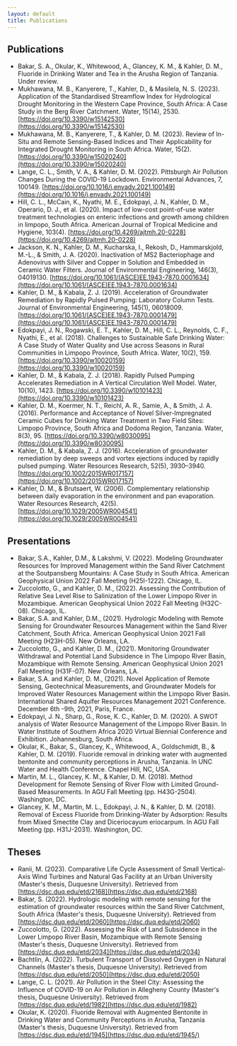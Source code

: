 ```yaml
---
layout: default
title: Publications
---
```

## Publications  
- Bakar, S. A., Okular, K., Whitewood, A., Glancey, K. M., & Kahler, D. M., Fluoride in Drinking Water and Tea in the Arusha Region of Tanzania.  Under review.  
- Mukhawana, M. B., Kanyerere, T., Kahler, D., & Masilela, N. S. (2023). Application of the Standardised Streamflow Index for Hydrological Drought Monitoring in the Western Cape Province, South Africa: A Case Study in the Berg River Catchment. Water, 15(14), 2530. [https://doi.org/10.3390/w15142530](https://doi.org/10.3390/w15142530)  
- Mukhawana, M. B., Kanyerere, T., & Kahler, D. M. (2023). Review of In-Situ and Remote Sensing-Based Indices and Their Applicability for Integrated Drought Monitoring in South Africa. Water, 15(2). [https://doi.org/10.3390/w15020240](https://doi.org/10.3390/w15020240)  
- Lange, C. L., Smith, V. A., & Kahler, D. M. (2022). Pittsburgh Air Pollution Changes During the COVID-19 Lockdown. Environmental Advances, 7, 100149. [https://doi.org/10.1016/j.envadv.2021.100149](https://doi.org/10.1016/j.envadv.2021.100149)  
- Hill, C. L., McCain, K., Nyathi, M. E., Edokpayi, J. N., Kahler, D. M., Operario, D. J., et al. (2020). Impact of low-cost point-of-use water treatment technologies on enteric infections and growth among children in limpopo, South Africa. American Journal of Tropical Medicine and Hygiene, 103(4). [https://doi.org/10.4269/ajtmh.20-0228](https://doi.org/10.4269/ajtmh.20-0228)  
- Jackson, K. N., Kahler, D. M., Kucharska, I., Rekosh, D., Hammarskjold, M.-L., & Smith, J. A. (2020). Inactivation of MS2 Bacteriophage and Adenovirus with Silver and Copper in Solution and Embedded in Ceramic Water Filters. Journal of Environmental Engineering, 146(3), 04019130. [https://doi.org/10.1061/(ASCE)EE.1943-7870.0001634](https://doi.org/10.1061/(ASCE)EE.1943-7870.0001634)  
- Kahler, D. M., & Kabala, Z. J. (2019). Acceleration of Groundwater Remediation by Rapidly Pulsed Pumping: Laboratory Column Tests. Journal of Environmental Engineering, 145(1), 06018009. [https://doi.org/10.1061/(ASCE)EE.1943-7870.0001479](https://doi.org/10.1061/(ASCE)EE.1943-7870.0001479)  
- Edokpayi, J. N., Rogawski, E. T., Kahler, D. M., Hill, C. L., Reynolds, C. F., Nyathi, E., et al. (2018). Challenges to Sustainable Safe Drinking Water: A Case Study of Water Quality and Use across Seasons in Rural Communities in Limpopo Province, South Africa. Water, 10(2), 159. [https://doi.org/10.3390/w10020159](https://doi.org/10.3390/w10020159)  
- Kahler, D. M., & Kabala, Z. J. (2018). Rapidly Pulsed Pumping Accelerates Remediation in A Vertical Circulation Well Model. Water, 10(10), 1423. [https://doi.org/10.3390/w10101423](https://doi.org/10.3390/w10101423)  
- Kahler, D. M., Koermer, N. T., Reichl, A. R., Samie, A., & Smith, J. A. (2016). Performance and Acceptance of Novel Silver-Impregnated Ceramic Cubes for Drinking Water Treatment in Two Field Sites: Limpopo Province, South Africa and Dodoma Region, Tanzania. Water, 8(3), 95. [https://doi.org/10.3390/w8030095](https://doi.org/10.3390/w8030095)  
- Kahler, D. M., & Kabala, Z. J. (2016). Acceleration of groundwater remediation by deep sweeps and vortex ejections induced by rapidly pulsed pumping. Water Resources Research, 52(5), 3930–3940. [https://doi.org/10.1002/2015WR017157](https://doi.org/10.1002/2015WR017157)  
- Kahler, D. M., & Brutsaert, W. (2006). Complementary relationship between daily evaporation in the environment and pan evaporation. Water Resources Research, 42(5). [https://doi.org/10.1029/2005WR004541](https://doi.org/10.1029/2005WR004541)  

## Presentations  
- Bakar, S.A., Kahler, D.M., & Lakshmi, V.  (2022). Modeling Groundwater Resources for Improved Management within the Sand River Catchment at the Soutpansberg Mountains: A Case Study in South Africa. American Geophysical Union 2022 Fall Meeting (H25I-1222). Chicago, IL.  
- Zuccolotto, G., and Kahler, D. M., (2022). Assessing the Contribution of Relative Sea Level Rise to Salinization of the Lower Limpopo River in Mozambique. American Geophysical Union 2022 Fall Meeting (H32C-08). Chicago, IL.  
- Bakar, S.A. and Kahler, D.M., (2021). Hydrologic Modeling with Remote Sensing for Groundwater Resources Management within the Sand River Catchment, South Africa. American Geophysical Union 2021 Fall Meeting (H23H-05). New Orleans, LA.  
- Zuccolotto, G., and Kahler, D. M., (2021). Monitoring Groundwater Withdrawal and Potential Land Subsidence in The Limpopo River Basin, Mozambique with Remote Sensing. American Geophysical Union 2021 Fall Meeting (H31F-07). New Orleans, LA.  
- Bakar, S.A. and Kahler, D. M., (2021). Novel Application of Remote Sensing, Geotechnical Measurements, and Groundwater Models for Improved Water Resources Management within the Limpopo River Basin. International Shared Aquifer Resources Management 2021 Conference. December 6th -9th, 2021, Paris, France.  
- Edokpayi, J. N., Sharp, G., Rose, K. C., Kahler, D. M. (2020). A SWOT analysis of Water Resource Management of the Limpopo River Basin. In Water Institute of Southern Africa 2020 Virtual Biennial Conference and Exhibition.  Johannesburg, South Africa.
- Okular, K., Bakar, S., Glancey, K., Whitewood, A., Goldschmidt, B., & Kahler, D. M. (2019). Fluoride removal in drinking water with augmented bentonite and community perceptions in Arusha, Tanzania. In UNC Water and Health Conference. Chapel Hill, NC, USA.
- Martin, M. L., Glancey, K. M., & Kahler, D. M. (2018). Method Development for Remote Sensing of River Flow with Limited Ground-Based Measurements. In AGU Fall Meeting (pp. H43G-2504). Washington, DC.
- Glancey, K. M., Martin, M. L., Edokpayi, J. N., & Kahler, D. M. (2018). Removal of Excess Fluoride from Drinking-Water by Adsorption: Results from Mixed Smectite Clay and Diceriocayum eriocarpum. In AGU Fall Meeting (pp. H31J-2031). Washington, DC.

## Theses  
- Ranii, M. (2023). Comparative Life Cycle Assessment of Small Vertical-Axis Wind Turbines and Natural Gas Facility at an Urban University (Master's thesis, Duquesne University). Retrieved from [https://dsc.duq.edu/etd/2168](https://dsc.duq.edu/etd/2168)  
- Bakar, S. (2022). Hydrologic modeling with remote sensing for the estimation of groundwater resources within the Sand River Catchment, South Africa (Master's thesis, Duquesne University). Retrieved from [https://dsc.duq.edu/etd/2060](https://dsc.duq.edu/etd/2060)  
- Zuccolotto, G. (2022). Assessing the Risk of Land Subsidence in the Lower Limpopo River Basin, Mozambique with Remote Sensing (Master's thesis, Duquesne University). Retrieved from [https://dsc.duq.edu/etd/2034](https://dsc.duq.edu/etd/2034)  
- Bachtlin, A. (2022). Turbulent Transport of Dissolved Oxygen in Natural Channels (Master's thesis, Duquesne University). Retrieved from [https://dsc.duq.edu/etd/2050](https://dsc.duq.edu/etd/2050)  
- Lange, C. L. (2021). Air Pollution in the Steel City: Assessing the Influence of COVID-19 on Air Pollution in Allegheny County (Master's thesis, Duquesne University). Retrieved from [https://dsc.duq.edu/etd/1982](https://dsc.duq.edu/etd/1982)  
- Okular, K. (2020). Fluoride Removal with Augmented Bentonite in Drinking Water and Community Perceptions in Arusha, Tanzania (Master's thesis, Duquesne University). Retrieved from [https://dsc.duq.edu/etd/1945](https://dsc.duq.edu/etd/1945/)  
